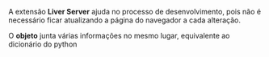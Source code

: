 A extensão **Liver Server** ajuda no processo de desenvolvimento, pois não é necessário ficar atualizando a página do navegador a cada alteração.

O **objeto** junta várias informações no mesmo lugar, equivalente ao dicionário do python

